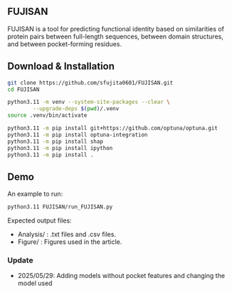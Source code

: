 
## FUJISAN
FUJISAN is a tool for predicting functional identity based on similarities of protein pairs between full-length sequences, between domain structures, and between pocket-forming residues.


## Download & Installation
```bash
git clone https://github.com/sfujita0601/FUJISAN.git
cd FUJISAN

python3.11 -m venv --system-site-packages --clear \
        --upgrade-deps $(pwd)/.venv
source .venv/bin/activate

python3.11 -m pip install git+https://github.com/optuna/optuna.git
python3.11 -m pip install optuna-integration
python3.11 -m pip install shap
python3.11 -m pip install ipython
python3.11 -m pip install .

```

## Demo


An example to run:
```bash
python3.11 FUJISAN/run_FUJISAN.py
```

Expected output files:
- Analysis/ : .txt files and .csv files.
- Figure/ : Figures used in the article.   


### Update

* 2025/05/29: Adding models without pocket features and changing the model used